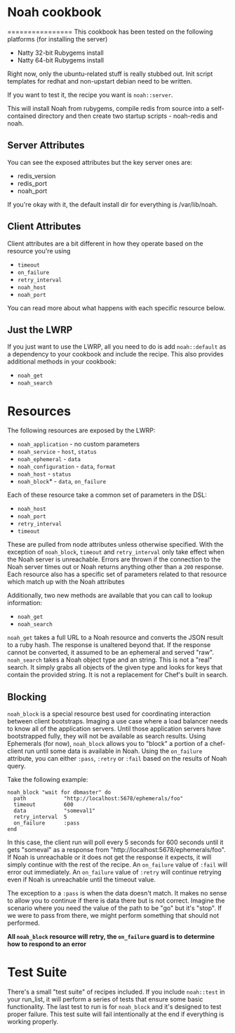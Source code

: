 # Noah cookbook
================
This cookbook has been tested on the following platforms (for installing the server)

* Natty 32-bit Rubygems install
* Natty 64-bit Rubygems install

Right now, only the ubuntu-related stuff is really stubbed out. Init script templates for redhat and non-upstart debian need to be written.

If you want to test it, the recipe you want is `noah::server`.

This will install Noah from rubygems, compile redis from source into a self-contained directory and then create two startup scripts - noah-redis and noah.

## Server Attributes
You can see the exposed attributes but the key server ones are:

- redis\_version
- redis\_port
- noah\_port

If you're okay with it, the default install dir for everything is /var/lib/noah.

## Client Attributes
Client attributes are a bit different in how they operate based on the resource you're using

- `timeout`
- `on_failure`
- `retry_interval`
- `noah_host`
- `noah_port`

You can read more about what happens with each specific resource below.

## Just the LWRP
If you just want to use the LWRP, all you need to do is add `noah::default` as a dependency to your cookbook and include the recipe. This also provides additional methods in your cookbook:

- `noah_get`
- `noah_search`

# Resources
The following resources are exposed by the LWRP:

- `noah_application` - no custom parameters
- `noah_service` - `host`, `status`
- `noah_ephemeral` - `data` 
- `noah_configuration` - `data`, `format`
- `noah_host` - `status`
- `noah_block`\* - `data`, `on_failure`

Each of these resource take a common set of parameters in the DSL:

- `noah_host`
- `noah_port`
- `retry_interval`
- `timeout`

These are pulled from node attributes unless otherwise specified. With the exception of `noah_block`, `timeout` and `retry_interval` only take effect when the Noah server is unreachable. Errors are thrown if the connection to the Noah server times out or Noah returns anything other than a `200` response. Each resource also has a specific set of parameters related to that resource which match up with the Noah attributes

Additionally, two new methods are available that you can call to lookup information:

- `noah_get`
- `noah_search`

`noah_get` takes a full URL to a Noah resource and converts the JSON result to a ruby hash. The response is unaltered beyond that. If the response cannot be converted, it assumed to be an ephemeral and served "raw".
`noah_search` takes a Noah object type and an string. This is not a "real" search. It simply grabs all objects of the given type and looks for keys that contain the provided string. It is not a replacement for Chef's built in search.

## Blocking
`noah_block` is a special resource best used for coordinating interaction between client bootstraps. Imaging a use case where a load balancer needs to know all of the application servers. Until those application servers have bootstrapped fully, they will not be available as search results. Using Ephemerals (for now), `noah_block` allows you to "block" a portion of a chef-client run until some data is available in Noah. Using the `on_failure` attribute, you can either `:pass`, `:retry` or `:fail` based on the results of Noah query.

Take the following example:

	noah_block "wait for dbmaster" do
	  path            "http://localhost:5678/ephemerals/foo"
	  timeout         600
	  data            "someval1"
	  retry_interval  5
	  on_failure      :pass
	end

In this case, the client run will poll every 5 seconds for 600 seconds until it gets "someval" as a response from "http://localhost:5678/ephemerals/foo". If Noah is unreachable or it does not get the response it expects, it will simply continue with the rest of the recipe. An `on_failure` value of `:fail` will error out immediately. An `on_failure` value of `:retry` will continue retrying even if Noah is unreachable until the timeout value.

The exception to a `:pass` is when the data doesn't match. It makes no sense to allow you to continue if there is data there but is not correct. Imagine the scenario where you need the value of the path to be "go" but it's "stop". If we were to pass from there, we might perform something that should not performed.

**All `noah_block` resource will retry, the `on_failure` guard is to determine how to respond to an error**

# Test Suite
There's a small "test suite" of recipes included. If you include `noah::test` in your run\_list, it will perform a series of tests that ensure some basic functionality. The last test to run is for `noah_block` and it's designed to test proper failure. This test suite will fail intentionally at the end if everything is working properly.

